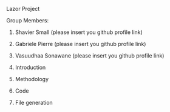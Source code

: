 Lazor Project 

Group Members:
1. Shavier Small (please insert you github profile link)
2. Gabriele Pierre (please insert you github profile link)
3. Vasuudhaa Sonawane (please insert you github profile link)


1. Introduction

2. Methodology

3. Code

4. File generation



   
